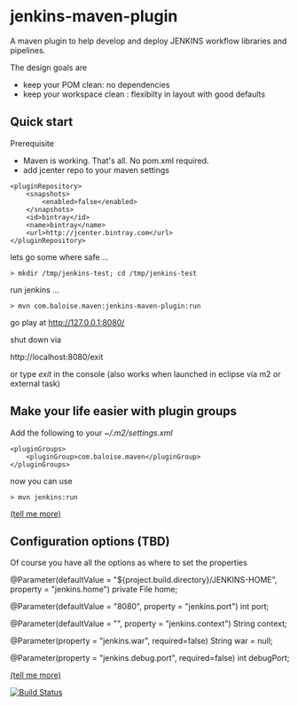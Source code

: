 # jenkins-maven-plugin

A maven plugin to help develop and deploy JENKINS workflow libraries and pipelines.

The design goals are

- keep your POM clean: no dependencies
- keep your workspace clean : flexibilty in layout with good defaults
 
## Quick start

Prerequisite
- Maven is working. That's all. No pom.xml required.
- add jcenter repo to your maven settings
```
<pluginRepository>
    <snapshots>
        <enabled>false</enabled>
    </snapshots>
    <id>bintray</id>
    <name>bintray</name>
    <url>http://jcenter.bintray.com</url>
</pluginRepository>
```

lets go some where safe ...

`> mkdir /tmp/jenkins-test; cd /tmp/jenkins-test`

run jenkins ...

`> mvn com.baloise.maven:jenkins-maven-plugin:run`

go play at http://127.0.0.1:8080/

shut down via 

http://localhost:8080/exit

or type *exit* in the console (also works when launched in eclipse via m2 or external task)

## Make your life easier with plugin groups

Add the following to your *~/.m2/settings.xml*

```
<pluginGroups>
    <pluginGroup>com.baloise.maven</pluginGroup>
</pluginGroups>
```

now you can use

`> mvn jenkins:run`

[(tell me more)](http://maven.apache.org/guides/introduction/introduction-to-plugin-prefix-mapping.html#Configuring_Maven_to_Search_for_Plugins)

## Configuration options (TBD)

Of course you have all the options as where to set the properties


  @Parameter(defaultValue = "${project.build.directory}/JENKINS-HOME", property = "jenkins.home")
  private File home;
  
  @Parameter(defaultValue = "8080", property = "jenkins.port")
  int port;

  @Parameter(defaultValue = "", property = "jenkins.context")
  String context;
  
  @Parameter(property = "jenkins.war", required=false)
  String war = null;
  
  @Parameter(property = "jenkins.debug.port", required=false)
  int debugPort;
  

[(tell me more)](http://docs.codehaus.org/display/MAVENUSER/MavenPropertiesGuide)


[![Build Status](https://travis-ci.org/baloise/jenkins-maven-plugin.svg)](https://travis-ci.org/baloise/jenkins-maven-plugin)
